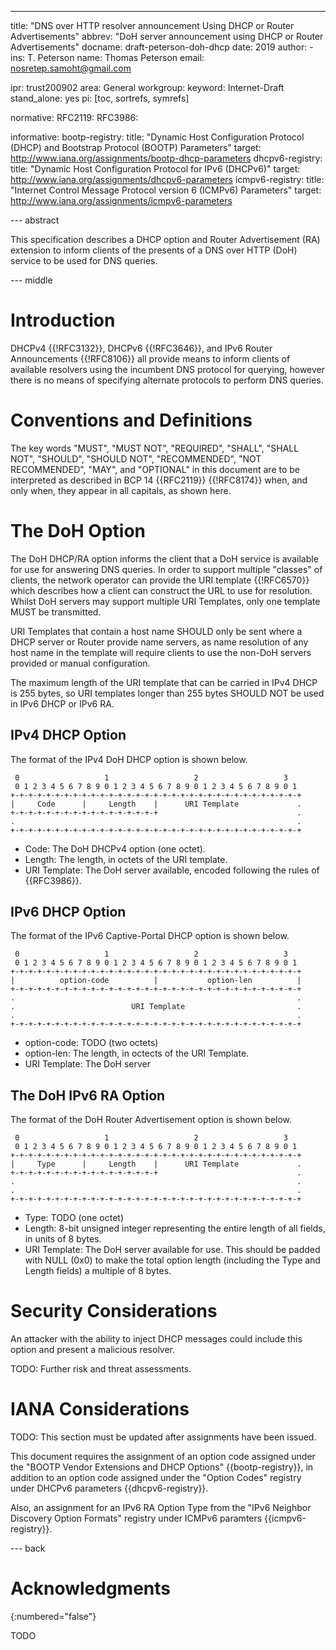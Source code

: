 ---
title: "DNS over HTTP resolver announcement Using DHCP or Router Advertisements"
abbrev: "DoH server announcement using DHCP or Router Advertisements"
docname: draft-peterson-doh-dhcp
date: 2019
author:
    -
      ins: T. Peterson
      name: Thomas Peterson
      email: nosretep.samoht@gmail.com

ipr: trust200902
area: General
workgroup:
keyword: Internet-Draft
stand_alone: yes
pi: [toc, sortrefs, symrefs]

normative:
    RFC2119:
    RFC3986:

informative:
    bootp-registry:
        title: "Dynamic Host Configuration Protocol (DHCP) and Bootstrap Protocol (BOOTP) Parameters"
        target: http://www.iana.org/assignments/bootp-dhcp-parameters
    dhcpv6-registry:
        title: "Dynamic Host Configuration Protocol for IPv6 (DHCPv6)"
        target: http://www.iana.org/assignments/dhcpv6-parameters
    icmpv6-registry:
        title: "Internet Control Message Protocol version 6 (ICMPv6) Parameters"
        target: http://www.iana.org/assignments/icmpv6-parameters

--- abstract

This specification describes a DHCP option and Router Advertisement (RA)
extension to inform clients of the presents of a DNS over HTTP (DoH) service to
be used for DNS queries.

--- middle

# Introduction

DHCPv4 {{!RFC3132}}, DHCPv6 {{!RFC3646}}, and IPv6 Router Announcements
{{!RFC8106}} all provide means to inform clients of available resolvers using
the incumbent DNS protocol for querying, however there is no means of specifying
alternate protocols to perform DNS queries.

# Conventions and Definitions

The key words "MUST", "MUST NOT", "REQUIRED", "SHALL", "SHALL NOT", "SHOULD",
"SHOULD NOT", "RECOMMENDED", "NOT RECOMMENDED", "MAY", and "OPTIONAL" in this
document are to be interpreted as described in BCP 14 {{RFC2119}} {{!RFC8174}}
when, and only when, they appear in all capitals, as shown here.

# The DoH Option

The DoH DHCP/RA option informs the client that a DoH service is available for
use for answering DNS queries. In order to support multiple "classes" of
clients, the network operator can provide the URI template {{!RFC6570}} which
describes how a client can construct the URL to use for resolution. Whilst DoH
servers may support multiple URI Templates, only one template MUST be
transmitted.

URI Templates that contain a host name SHOULD only be sent where a DHCP server
or Router provide name servers, as name resolution of any host name in the
template will require clients to use the non-DoH servers provided or manual
configuration.

The maximum length of the URI template that can be carried in IPv4 DHCP is 255
bytes, so URI templates longer than 255 bytes SHOULD NOT be used in IPv6 DHCP or
IPv6 RA.

## IPv4 DHCP Option

The format of the IPv4 DoH DHCP option is shown below.

~~~
 0                   1                   2                   3
 0 1 2 3 4 5 6 7 8 9 0 1 2 3 4 5 6 7 8 9 0 1 2 3 4 5 6 7 8 9 0 1
+-+-+-+-+-+-+-+-+-+-+-+-+-+-+-+-+-+-+-+-+-+-+-+-+-+-+-+-+-+-+-+-+
|     Code      |     Length    |      URI Template             .
+-+-+-+-+-+-+-+-+-+-+-+-+-+-+-+-+                               .
.                                                               .
+-+-+-+-+-+-+-+-+-+-+-+-+-+-+-+-+-+-+-+-+-+-+-+-+-+-+-+-+-+-+-+-+
~~~

* Code: The DoH DHCPv4 option (one octet).
* Length: The length, in octets of the URI template.
* URI Template: The DoH server available, encoded following the rules of
{{RFC3986}}.

## IPv6 DHCP Option

The format of the IPv6 Captive-Portal DHCP option is shown below.

~~~
 0                   1                   2                   3
 0 1 2 3 4 5 6 7 8 9 0 1 2 3 4 5 6 7 8 9 0 1 2 3 4 5 6 7 8 9 0 1
+-+-+-+-+-+-+-+-+-+-+-+-+-+-+-+-+-+-+-+-+-+-+-+-+-+-+-+-+-+-+-+-+
|          option-code          |           option-len          |
+-+-+-+-+-+-+-+-+-+-+-+-+-+-+-+-+-+-+-+-+-+-+-+-+-+-+-+-+-+-+-+-+
.                                                               .
.                          URI Template                         .
.                                                               .
+-+-+-+-+-+-+-+-+-+-+-+-+-+-+-+-+-+-+-+-+-+-+-+-+-+-+-+-+-+-+-+-+
~~~

* option-code: TODO (two octets)
* option-len: The length, in octects of the URI Template.
* URI Template: The DoH server

## The DoH IPv6 RA Option

The format of the DoH Router Advertisement option is shown below.

~~~
 0                   1                   2                   3
 0 1 2 3 4 5 6 7 8 9 0 1 2 3 4 5 6 7 8 9 0 1 2 3 4 5 6 7 8 9 0 1
+-+-+-+-+-+-+-+-+-+-+-+-+-+-+-+-+-+-+-+-+-+-+-+-+-+-+-+-+-+-+-+-+
|     Type      |     Length    |      URI Template             .
+-+-+-+-+-+-+-+-+-+-+-+-+-+-+-+-+                               .
.                                                               .
.                                                               .
+-+-+-+-+-+-+-+-+-+-+-+-+-+-+-+-+-+-+-+-+-+-+-+-+-+-+-+-+-+-+-+-+
~~~

* Type: TODO (one octet)
* Length: 8-bit unsigned integer representing the entire length of all fields,
in units of 8 bytes.
* URI Template: The DoH server available for use. This should be padded with
NULL (0x0) to make the total option length (including the Type and Length
fields) a multiple of 8 bytes.

# Security Considerations

An attacker with the ability to inject DHCP messages could include this option
and present a malicious resolver.

TODO: Further risk and threat assessments.

# IANA Considerations

TODO: This section must be updated after assignments have been issued.

This document requires the assignment of an option code assigned under the
"BOOTP Vendor Extensions and DHCP Options" {{bootp-registry}}, in
addition to an option code assigned under the "Option Codes" registry under
DHCPv6 parameters {{dhcpv6-registry}}.

Also, an assignment for an IPv6 RA Option Type from the "IPv6 Neighbor Discovery
Option Formats" registry under ICMPv6 paramters {{icmpv6-registry}}.

--- back

# Acknowledgments
{:numbered="false"}

TODO

